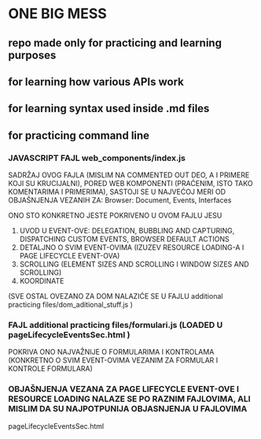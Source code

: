 # ONE BIG MESS
## repo made only for practicing and learning purposes
## for learning how various APIs work 
## for learning syntax used inside .md files
## for practicing command line

### JAVASCRIPT FAJL     web_components/index.js
SADRŽAJ OVOG FAJLA (MISLIM NA COMMENTED OUT DEO, A I PRIMERE KOJI SU KRUCIJALNI), PORED WEB KOMPONENTI (PRAĆENIM, ISTO TAKO KOMENTARIMA I PRIMERIMA), SASTOJI SE U NAJVEĆOJ MERI
OD OBJAŠNJENJA VEZANIH ZA:
                            Browser: Document, Events, Interfaces

ONO STO KONKRETNO JESTE POKRIVENO U OVOM FAJLU JESU
1. UVOD U EVENT-OVE: DELEGATION, BUBBLING AND CAPTURING, DISPATCHING CUSTOM EVENTS, BROWSER DEFAULT ACTIONS
1. DETALJNO O SVIM EVENT-OVIMA (IZUZEV RESOURCE LOADING-A I PAGE LIFECYCLE EVENT-OVA)
1. SCROLLING (ELEMENT SIZES AND SCROLLING I WINDOW SIZES AND SCROLLING)
1. KOORDINATE

(SVE OSTAL OVEZANO ZA DOM NALAZIĆE SE U FAJLU   additional practicing files/dom_aditional_stuff.js  )

### FAJL        additional practicing files/formulari.js       (LOADED U         pageLifecycleEventsSec.html    )
POKRIVA ONO NAJVAŽNIJE O FORMULARIMA I KONTROLAMA (KONKRETNO O SVIM EVENT-OVIMA VEZANIM ZA FORMULAR I KONTROLE FORMULARA)

 ### OBJAŠNJENJA VEZANA ZA      PAGE LIFECYCLE EVENT-OVE I RESOURCE LOADING NALAZE SE PO RAZNIM FAJLOVIMA, ALI MISLIM DA SU NAJPOTPUNIJA OBJASNJENJA U FAJLOVIMA
pageLifecycleEventsSec.html 
